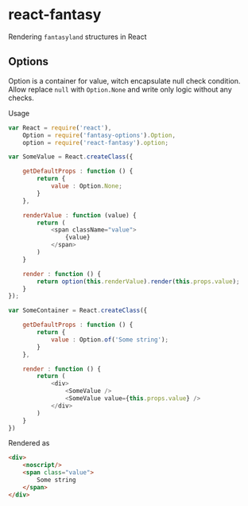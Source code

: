 react-fantasy
=============

Rendering ```fantasyland``` structures in React

## Options

Option is a container for value, witch encapsulate null check condition. Allow replace ```null``` with ```Option.None``` and write only logic without any checks.

Usage

```js
var React = require('react'),
    Option = require('fantasy-options').Option,
    option = require('react-fantasy').option;

var SomeValue = React.createClass({

    getDefaultProps : function () {
        return {
            value : Option.None;
        }
    },

    renderValue : function (value) {
        return (
            <span className="value">
                {value}
            </span>
        )
    }

    render : function () {
        return option(this.renderValue).render(this.props.value);
    }
});

var SomeContainer = React.createClass({

    getDefaultProps : function () {
        return {
            value : Option.of('Some string');
        }
    },

    render : function () {
        return (
            <div>
                <SomeValue />
                <SomeValue value={this.props.value} />
            </div>
        )
    }
})

```

Rendered as

```html
<div>
    <noscript/>
    <span class="value">
        Some string
    </span>
</div>
```
